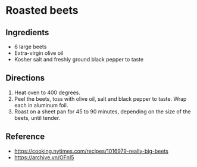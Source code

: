 # Roasted beets

## Ingredients

- 6 large beets
- Extra-virgin olive oil
- Kosher salt and freshly ground black pepper to taste

## Directions

1. Heat oven to 400 degrees.
2. Peel the beets, toss with olive oil, salt and black pepper to taste. Wrap each in aluminum foil.
3. Roast on a sheet pan for 45 to 90 minutes, depending on the size of the beets, until tender.

## Reference

- <https://cooking.nytimes.com/recipes/1016979-really-big-beets>
- <https://archive.vn/OFnI5>
